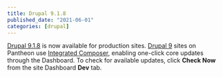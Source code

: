 ```yaml
---
title: Drupal 9.1.8
published_date: "2021-06-01"
categories: [drupal]
---
```

[Drupal 9.1.8](https://www.drupal.org/project/drupal/releases/9.1.8) is now available for production sites. [Drupal 9](/drupal) sites on Pantheon use [Integrated Composer](/guides/integrated-composer), enabling one-click core updates through the Dashboard. To check for available updates, click **Check Now** from the site Dashboard **Dev** tab.
